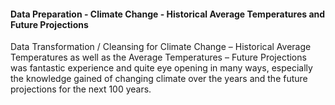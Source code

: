 #### Data Preparation - Climate Change - Historical Average Temperatures and Future Projections
<P>
  Data Transformation / Cleansing for Climate Change – Historical Average Temperatures as well as the Average Temperatures – Future Projections was fantastic experience and quite eye opening in many ways, especially the knowledge gained of changing climate over the years and the future projections for the next 100 years.
</P>
